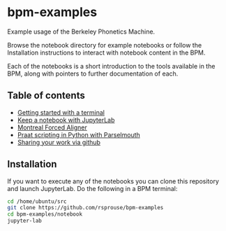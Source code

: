 # bpm-examples
Example usage of the Berkeley Phonetics Machine.

Browse the notebook directory for example notebooks or follow the Installation
instructions to interact with notebook content in the BPM.

Each of the notebooks is a short introduction to the tools available in the BPM,
along with pointers to further documentation of each.

## Table of contents

- [Getting started with a terminal](notebook/using_a_terminal.ipynb)
- [Keep a notebook with JupyterLab](notebook/jupyterlab.ipynb)
- [Montreal Forced Aligner](notebook/montreal_forced_aligner.ipynb)
- [Praat scripting in Python with Parselmouth](notebook/parselmouth.ipynb)
- [Sharing your work via github](notebook/sharing_with_github.ipynb)

## Installation

If you want to execute any of the notebooks you can clone this repository and
launch JupyterLab. Do the following in a BPM terminal:

```bash
cd /home/ubuntu/src
git clone https://github.com/rsprouse/bpm-examples
cd bpm-examples/notebook
jupyter-lab
```
